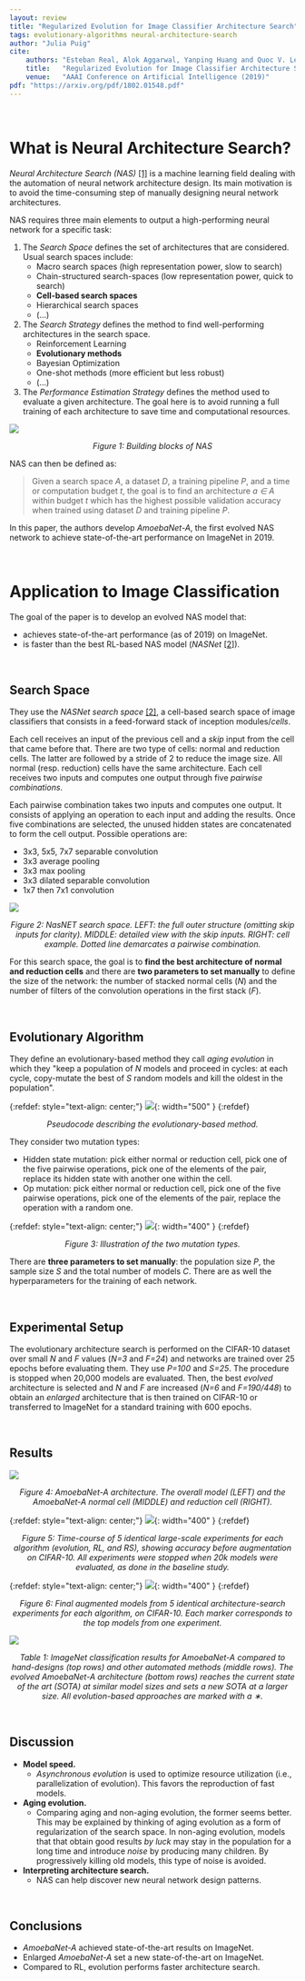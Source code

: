 ```yaml
---
layout: review
title: "Regularized Evolution for Image Classifier Architecture Search"
tags: evolutionary-algorithms neural-architecture-search
author: "Julia Puig"
cite:
    authors: "Esteban Real, Alok Aggarwal, Yanping Huang and Quoc V. Le"
    title:   "Regularized Evolution for Image Classifier Architecture Search"
    venue:   "AAAI Conference on Artificial Intelligence (2019)"
pdf: "https://arxiv.org/pdf/1802.01548.pdf"
---
```


<br/>

# What is Neural Architecture Search?

*Neural Architecture Search (NAS)* [[1]](https://arxiv.org/abs/2301.08727) is a machine learning field dealing with the automation of neural network architecture design. Its main motivation is to avoid the time-consuming step of manually designing neural network architectures. 

NAS requires three main elements to output a high-performing neural network for a specific task:
1. The *Search Space* defines the set of architectures that are considered. Usual search spaces include:
	* Macro search spaces (high representation power, slow to search)
	* Chain-structured search-spaces (low representation power, quick to search)
	* **Cell-based search spaces**
	* Hierarchical search spaces
	* (...)
2. The *Search Strategy* defines the method to find well-performing architectures in the search space.
	* Reinforcement Learning
	* **Evolutionary methods**
	* Bayesian Optimization
	* One-shot methods (more efficient but less robust)
	* (...)
3. The *Performance Estimation Strategy* defines the method used to evaluate a given architecture. The goal here is to avoid running a full training of each architecture to save time and computational resources.

![](/collections/images/nas/nas_summary.jpg)
<p style="text-align: center;font-style:italic;">Figure 1: Building blocks of NAS </p>

NAS can then be defined as:
> Given a search space *A*, a dataset *D*, a training pipeline *P*, and a time or computation budget *t*, the goal is to find an architecture *a ∈ A* within budget *t* which has the highest possible validation accuracy when trained using dataset *D* and training pipeline *P*.

In this paper, the authors develop *AmoebaNet-A*, the first evolved NAS network to achieve state-of-the-art performance on ImageNet in 2019.

<br/>

# Application to Image Classification

The goal of the paper is to develop an evolved NAS model that:
* achieves state-of-the-art performance (as of 2019) on ImageNet.
* is faster than the best RL-based NAS model (*NASNet* [[2]](https://arxiv.org/abs/1707.07012)).

<br/>

## Search Space
They use the *NASNet search space* [[2]](https://arxiv.org/abs/1707.07012), a cell-based search space of image classifiers that consists in a feed-forward stack of inception modules/*cells*.

Each cell receives an input of the previous cell and a *skip* input from the cell that came before that. There are two type of cells: normal and reduction cells. The latter are followed by a stride of 2 to reduce the image size. All normal (resp. reduction) cells have the same architecture. Each cell receives two inputs and computes one output through five *pairwise combinations*.

Each pairwise combination takes two inputs and computes one output. It consists of applying an operation to each input and adding the results. Once five combinations are selected, the unused hidden states are concatenated to form the cell output. Possible operations are:
* 3x3, 5x5, 7x7 separable convolution
* 3x3 average pooling
* 3x3 max pooling
* 3x3 dilated separable convolution
* 1x7 then 7x1 convolution

![](/collections/images/nas/nas_searchspace.jpg)
<p style="text-align: center;font-style:italic;">Figure 2: NasNET search space. LEFT: the full outer structure (omitting skip inputs for clarity). MIDDLE: detailed view with the skip inputs. RIGHT: cell example. Dotted line demarcates a pairwise combination.</p>

For this search space, the goal is to **find the best architecture of normal and reduction cells** and there are **two parameters to set manually** to define the size of the network: the number of stacked normal cells (*N*) and the number of filters of the convolution operations in the first stack (*F*). 

<br/>

## Evolutionary Algorithm

They define an evolutionary-based method they call *aging evolution* in which they "keep a population of *N* models and proceed in cycles: at each cycle, copy-mutate the best of *S* random models and kill the oldest in the population".

{:refdef: style="text-align: center;"}
![](/collections/images/nas/nas_pseudocode.jpg){: width="500" }
{:refdef}
<p style="text-align: center;font-style:italic;">Pseudocode describing the evolutionary-based method.</p>

They consider two mutation types:
* Hidden state mutation: pick either normal or reduction cell, pick one of the five pairwise operations, pick one of the elements of the pair, replace its hidden state with another one within the cell.
* Op mutation: pick either normal or reduction cell, pick one of the five pairwise operations, pick one of the elements of the pair, replace the operation with a random one. 

{:refdef: style="text-align: center;"}
![](/collections/images/nas/nas_mutation.jpg){: width="400" }
{:refdef}
<p style="text-align: center;font-style:italic;">Figure 3: Illustration of the two mutation types.</p>

There are **three parameters to set manually**: the population size *P*, the sample size *S* and the total number of models *C*. There are as well the hyperparameters for the training of each network.

<br/>

## Experimental Setup

The evolutionary architecture search is performed on the CIFAR-10 dataset over small *N* and *F* values (*N=3* and *F=24*) and networks are trained over 25 epochs before evaluating them. They use *P=100* and *S=25*. The procedure is stopped when 20,000 models are evaluated. Then, the best *evolved* architecture is selected and *N* and *F* are increased (*N=6* and *F=190/448*) to obtain an *enlarged* architecture that is then trained on CIFAR-10 or transferred to ImageNet for a standard training with 600 epochs.

<br/>

## Results

![](/collections/images/nas/nas_amoeba.jpg)
<p style="text-align: center;font-style:italic;">Figure 4: AmoebaNet-A architecture. The overall model (LEFT) and the AmoebaNet-A normal cell (MIDDLE) and reduction cell (RIGHT).</p>

{:refdef: style="text-align: center;"}
![](/collections/images/nas/nas_accuracy.jpg){: width="400" }
{:refdef}
<p style="text-align: center;font-style:italic;">Figure 5: Time-course of 5 identical large-scale experiments for each algorithm (evolution, RL, and RS), showing accuracy before augmentation on CIFAR-10. All experiments were stopped when 20k models were evaluated, as done in the baseline study.</p>

{:refdef: style="text-align: center;"}
![](/collections/images/nas/nas_flops.jpg){: width="400" }
{:refdef}
<p style="text-align: center;font-style:italic;">Figure 6: Final augmented models from 5 identical architecture-search experiments for each algorithm, on CIFAR-10. Each marker corresponds to the top models from one experiment.</p>

![](/collections/images/nas/nas_table.jpg)
<p style="text-align: center;font-style:italic;">Table 1: ImageNet classification results for AmoebaNet-A compared to hand-designs (top rows) and other automated methods (middle rows). The evolved AmoebaNet-A architecture (bottom rows) reaches the current state of the art (SOTA) at similar model sizes and sets a new SOTA at a larger size. All evolution-based approaches are marked with a ∗.</p>

<br/>

## Discussion
- **Model speed.** 
	* *Asynchronous evolution* is used to optimize resource utilization (i.e., parallelization of evolution). This favors the reproduction of fast models.
- **Aging evolution.**
	* Comparing aging and non-aging evolution, the former seems better. This may be explained by thinking of aging evolution as a form of regularization of the search space. In non-aging evolution, models that that obtain good results *by luck* may stay in the population for a long time and introduce *noise* by producing many children. By progressively killing old models, this type of noise is avoided.
- **Interpreting architecture search.**
	* NAS can help discover new neural network design patterns.

<br/>

## Conclusions
- *AmoebaNet-A* achieved state-of-the-art results on ImageNet.
- Enlarged *AmoebaNet-A* set a new state-of-the-art on ImageNet. 
- Compared to RL, evolution performs faster architecture search. 


